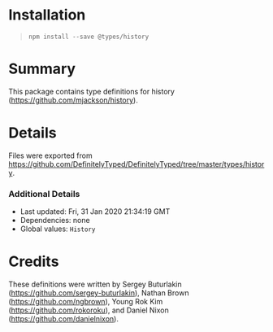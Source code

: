 # Installation
> `npm install --save @types/history`

# Summary
This package contains type definitions for history (https://github.com/mjackson/history).

# Details
Files were exported from https://github.com/DefinitelyTyped/DefinitelyTyped/tree/master/types/history.

### Additional Details
 * Last updated: Fri, 31 Jan 2020 21:34:19 GMT
 * Dependencies: none
 * Global values: `History`

# Credits
These definitions were written by Sergey Buturlakin (https://github.com/sergey-buturlakin), Nathan Brown (https://github.com/ngbrown), Young Rok Kim (https://github.com/rokoroku), and Daniel Nixon (https://github.com/danielnixon).
